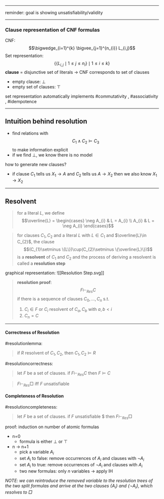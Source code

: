----

reminder: goal is showing unsatisfiability/validity

-----

### Clause representation of CNF formulas

CNF: $$\bigwedge_{i=1}^{k} \bigvee_{j=1}^{n_{i}} L_{i,j}$$Set representation: $$\{\{ L_{i,j} \mid 1 \leq j \leq n_{i}\} \mid 1 \leq i \leq k\}$$
**clause** = disjunctive set of literals → CNF corresponds to set of clauses
- empty clause: $\bot$
- empty set of clauses: $\top$

set representation automatically implements #commutativity , #associativity , #idempotence 

----

## Intuition behind resolution

- find relations with $$C_{1} \land C_{2} \vDash C_{3}$$to make information explicit
- if we find $\bot$, we know there is no model

how to generate new clauses?
- if clause $C_{1}$ tells us $X_{1}\rightarrow A$ and $C_{2}$ tells us $A\rightarrow X_{2}$ then we also know $X_{1}\rightarrow X_{2}$

-----

## Resolvent

>for a literal $L$, we define $$\overline{L} = \begin{cases}
\neg A_{i}  & L = A_{i} \\
A_{i} & L = \neg A_{i}
\end{cases}$$

>for clauses $C_{1}, C_{2}$ and a literal $L$ with $L\in C_{1}$ and $\overline{L}\in C_{2}$, the clause $$(C_{1}\setminus \{L\})\cup(C_{2}\setminus \{\overline{L}\})$$is a **resolvent** of $C_{1}$ and $C_{2}$ and the process of deriving a resolvent is called a **resolution step**

graphical representation:
![[Resolution Step.svg]]
>**resolution proof**: $$F\vdash_{Res} C$$if there is a sequence of clauses $C_{0}, \dots, C_{n}$ s.t.
>1. $C_{i}\in F$ or $C_{i}$ resolvent of $C_{a}, C_{b}$ with $a, b < i$
>2. $C_{n} = C$

----

#### Correctness of Resolution

#resolutionlemma:
> if $R$ resolvent of $C_{1}, C_{2}$, then $C_{1}, C_{2} \vDash R$

#resolutioncorrectness:
>let $F$ be a set of clauses. if $F \vdash_{Res} C$ then $F \vDash C$

>$F \vdash_{Res} \Box$ iff $F$ unsatisfiable

#### Completeness of Resolution

#resolutioncompleteness:
>let $F$ be a set of clauses. if $F$ unsatisfiable $ then $F \vdash_{Res} \Box$

proof: induction on number of atomic formulas
- n=0
	- formula is either $\bot$ or $\top$
- n → n+1
	- pick a variable $A_{i}$
	- set $A_{i}$ to false: remove occurrences of $A_{i}$ and clauses with $\neg A_{i}$
	- set $A_{i}$ to true: remove occurrences of $\neg A_{i}$ and clauses with $A_{i}$
	- two new formulas: only $n$ variables → apply IH

*NOTE: we can reintroduce the removed variable to the resolution trees of the two split formulas and arrive at the two clauses $\{A_{i}\}$ and $\{\neg A_{i}\}$, which resolves to $\Box$*